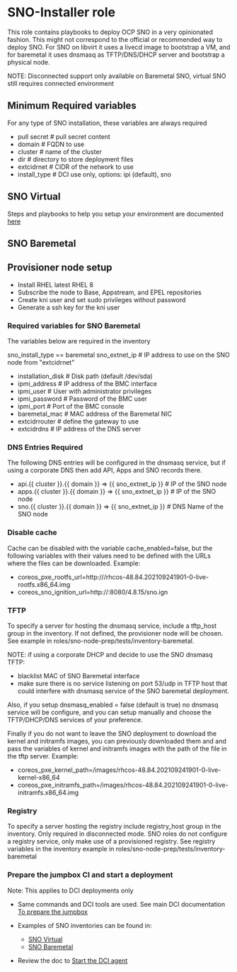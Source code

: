 # SNO-Installer role

This role contains playbooks to deploy OCP SNO in a very opinionated fashion. This might not correspond to the official or recommended way to deploy SNO. For SNO on libvirt it uses a livecd image to bootstrap a VM, and for baremetal it uses dnsmasq as TFTP/DNS/DHCP server and bootstrap a physical node. 

NOTE: Disconnected support only available on Baremetal SNO, virtual SNO still requires connected environment

## Minimum Required variables

For any type of SNO installation, these variables are always required

- pull secret # pull secret content
- domain # FQDN to use
- cluster # name of the cluster
- dir # directory to store deployment files
- extcidrnet # CIDR of the network to use
- install_type # DCI use only, options: ipi (default), sno

## SNO Virtual

Steps and playbooks to help you setup your environment are documented [here](https://github.com/redhat-cip/dci-openshift-agent/tree/master/samples/sno_on_libvirt#readme)
## SNO Baremetal

## Provisioner node setup
- Install RHEL latest RHEL 8
- Subscribe the node to Base, Appstream, and EPEL repositories
- Create kni user and set sudo privileges without password
- Generate a ssh key for the kni user

### Required variables for SNO Baremetal

The variables below are required in the inventory

sno_install_type == baremetal
sno_extnet_ip # IP address to use on the SNO node from "extcidrnet"
- installation_disk  # Disk path (default /dev/sda)
- ipmi_address  # IP address of the BMC interface
- ipmi_user  # User with administrator privileges
- ipmi_password  # Password of the BMC user
- ipmi_port  # Port of the BMC console
- baremetal_mac  # MAC address of the Baremetal NIC 
- extcidrrouter  # define the gateway to use
- extcidrdns  # IP address of the DNS server


### DNS Entries Required

The following DNS entries will be configured in the dnsmasq service, but if using a corporate DNS then add API, Apps and SNO records there.

- api.{{ cluster }}.{{ domain }}  =>  {{ sno_extnet_ip }}  # IP of the SNO node
- apps.{{ cluster }}.{{ domain }}  =>  {{ sno_extnet_ip }}  # IP of the SNO node
- sno.{{ cluster }}.{{ domain }}  =>  {{ sno_extnet_ip }} # DNS Name of the SNO node

### Disable cache

Cache can be disabled with the variable cache_enabled=false, but the following variables with their values need to be defined with the URLs where the files can be downloaded. Example:

- coreos_pxe_rootfs_url=http://<web-server>/rhcos-48.84.202109241901-0-live-rootfs.x86_64.img
- coreos_sno_ignition_url=http://<web-server>:8080/4.8.15/sno.ign

### TFTP

To specify a server for hosting the dnsmasq service, include a tftp_host group in the inventory. If not defined, the provisioner node will be chosen.
See example in roles/sno-node-prep/tests/inventory-baremetal.

NOTE: if using a corporate DHCP and decide to use the SNO dnsmasq TFTP:
 - blacklist MAC of SNO Baremetal interface
 - make sure there is no service listening on port 53/udp in TFTP host that could interfere with dnsmasq service of the SNO baremetal deployment.

Also, if you setup dnsmasq_enabled = false (default is true) no dnsmasq service will be configure, and you can setup manually and choose the TFTP/DHCP/DNS services of your preference.

Finally if you do not want to leave the SNO deployment to download the kernel and initramfs images, you can previously downloaded them and and pass the variables of kernel and initramfs images with the path of the file in the tftp server. Example:

- coreos_pxe_kernel_path=/images/rhcos-48.84.202109241901-0-live-kernel-x86_64
- coreos_pxe_initramfs_path=/images/rhcos-48.84.202109241901-0-live-initramfs.x86_64.img

### Registry

To specify a server hosting the registry include registry_host group in the inventory. Only required in disconnected mode. SNO roles do not configure a registry service, only make use of a provisioned registry. 
See registry variables in the inventory example in roles/sno-node-prep/tests/inventory-baremetal


### Prepare the jumpbox CI and start a deployment

Note: This applies to DCI deployments only

- Same commands and DCI tools are used. See main DCI documentation [To prepare the jumpbox](https://github.com/redhat-cip/dci-openshift-agent/blob/master/README.md#installation-of-dci-jumpbox)
- Examples of SNO inventories can be found in:
  * [SNO Virtual](https://github.com/redhat-cip/dci-openshift-agent/blob/master/roles/sno-node-prep/tests/inventory-libvirt)
  * [SNO Baremetal](https://github.com/redhat-cip/dci-openshift-agent/blob/master/roles/sno-node-prep/tests/inventory-baremetal)

- Review the doc to [Start the DCI agent](https://github.com/redhat-cip/dci-openshift-agent/blob/master/README.md#starting-the-dci-ocp-agent)

